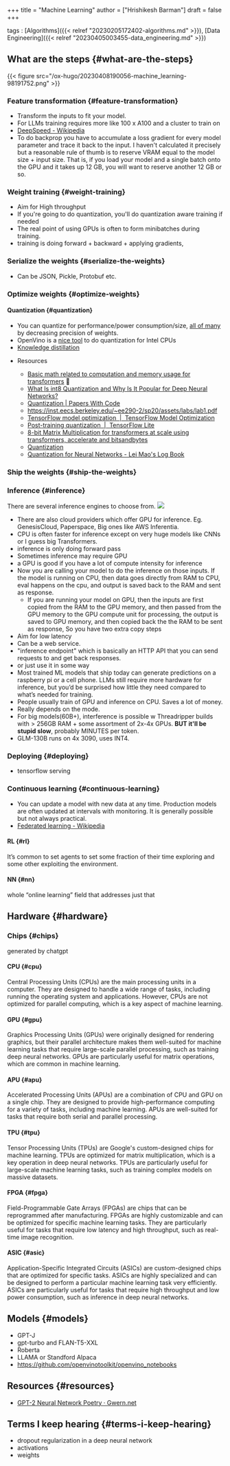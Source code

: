 +++
title = "Machine Learning"
author = ["Hrishikesh Barman"]
draft = false
+++

tags
: [Algorithms]({{< relref "20230205172402-algorithms.md" >}}), [Data Engineering]({{< relref "20230405003455-data_engineering.md" >}})


## What are the steps {#what-are-the-steps}

{{< figure src="/ox-hugo/20230408190056-machine_learning-98191752.png" >}}


### Feature transformation {#feature-transformation}

-   Transform the inputs to fit your model.
-   For LLMs training requires more like 100 x A100 and a cluster to train on
-   [DeepSpeed - Wikipedia](https://en.wikipedia.org/wiki/DeepSpeed)
-   To do backprop you have to accumulate a loss gradient for every model parameter and trace it back to the input. I haven't calculated it precisely but a reasonable rule of thumb is to reserve VRAM equal to the model size + input size. That is, if you load your model and a single batch onto the GPU and it takes up 12 GB, you will want to reserve another 12 GB or so.


### Weight training {#weight-training}

-   Aim for High throughput
-   If you're going to do quantization, you'll do quantization aware training if needed
-   The real point of using GPUs is often to form minibatches during training.
-   training is doing forward + backward + applying gradients,


### Serialize the weights {#serialize-the-weights}

-   Can be JSON, Pickle, Protobuf etc.


### Optimize weights {#optimize-weights}


#### Quantization {#quantization}

-   You can quantize for performance/power consumption/size, [all of many](https://pytorch.org/blog/quantization-in-practice/) by decreasing precision of weights.
-   OpenVino is a [nice tool](https://docs.openvino.ai/latest/home.html) to do quantization for Intel CPUs
-   [Knowledge distillation](https://en.wikipedia.org/wiki/Knowledge_distillation)

<!--list-separator-->

-  Resources

    -   [Basic math related to computation and memory usage for transformers](https://news.ycombinator.com/item?id=35631546)  🌟
    -   [What Is int8 Quantization and Why Is It Popular for Deep Neural Networks?](https://www.mathworks.com/company/newsletters/articles/what-is-int8-quantization-and-why-is-it-popular-for-deep-neural-networks.html)
    -   [Quantization | Papers With Code](https://paperswithcode.com/paper/quantization-and-training-of-neural-networks)
    -   <https://inst.eecs.berkeley.edu/~ee290-2/sp20/assets/labs/lab1.pdf>
    -   [TensorFlow model optimization  |  TensorFlow Model Optimization](https://www.tensorflow.org/model_optimization/guide)
    -   [Post-training quantization  |  TensorFlow Lite](https://www.tensorflow.org/lite/performance/post_training_quantization)
    -   [8-bit Matrix Multiplication for transformers at scale using transformers, accelerate and bitsandbytes](https://huggingface.co/blog/hf-bitsandbytes-integration)
    -   [Quantization](https://huggingface.co/docs/optimum/concept_guides/quantization)
    -   [Quantization for Neural Networks - Lei Mao's Log Book](https://leimao.github.io/article/Neural-Networks-Quantization/)


### Ship the weights {#ship-the-weights}


### Inference {#inference}

There are several inference engines to choose from.
![](/ox-hugo/20230408190056-machine_learning-1005953129.png)

-   There are also cloud providers which offer GPU for inference. Eg. GenesisCloud, Paperspace, Big ones like AWS Inferentia.
-   CPU is often faster for inference except on very huge models like CNNs or I guess big Transformers.
-   inference is only doing forward pass
-   Sometimes inference may require GPU
-   a GPU is good if you have a lot of compute intensity  for inference
-   Now you are calling your model to do the inference on those inputs. If the model is running on CPU, then data goes directly from RAM to CPU, eval happens on the cpu, and output is saved back to the RAM and sent as response.
    -   If you are running your model on GPU, then the inputs are first copied from the RAM to the GPU memory, and then passed from the GPU memory to the GPU compute unit for processing, the output is saved to GPU memory, and then copied back the the RAM to be sent as response, So you have two extra copy steps
-   Aim for low latency
-   Can be a web service.
-   "inference endpoint" which is basically an HTTP API that you can send requests to and get back responses.
-   or just use it in some way
-   Most trained ML models that ship today can generate predictions on a raspberry pi or a cell phone. LLMs still require more hardware for inference, but you’d be surprised how little they need compared to what’s needed for training.
-   People usually train of GPU and inference on CPU. Saves a lot of money.
-   Really depends on the mode.
-   For big models(60B+), interference is possible w Threadripper builds with &gt; 256GB RAM + some assortment of 2x-4x GPUs. **BUT it'll be stupid slow**, probably MINUTES per token.
-   GLM-130B runs on 4x 3090, uses INT4.


### Deploying {#deploying}

-   tensorflow serving


### Continuous learning {#continuous-learning}

-   You can update a model with new data at any time. Production models are often updated at intervals with monitoring. It is generally possible but not always practical.
-   [Federated learning - Wikipedia](https://en.m.wikipedia.org/wiki/Federated_learning)


#### RL {#rl}

It’s common to set agents to set some fraction of their time exploring and some other exploiting the environment.


#### NN {#nn}

whole “online learning” field that addresses just that


## Hardware {#hardware}


### Chips {#chips}

generated by chatgpt


#### CPU {#cpu}

Central Processing Units (CPUs) are the main processing units in a computer. They are designed to handle a wide range of tasks, including running the operating system and applications. However, CPUs are not optimized for parallel computing, which is a key aspect of machine learning.


#### GPU {#gpu}

Graphics Processing Units (GPUs) were originally designed for rendering graphics, but their parallel architecture makes them well-suited for machine learning tasks that require large-scale parallel processing, such as training deep neural networks. GPUs are particularly useful for matrix operations, which are common in machine learning.


#### APU {#apu}

Accelerated Processing Units (APUs) are a combination of CPU and GPU on a single chip. They are designed to provide high-performance computing for a variety of tasks, including machine learning. APUs are well-suited for tasks that require both serial and parallel processing.


#### TPU {#tpu}

Tensor Processing Units (TPUs) are Google's custom-designed chips for machine learning. TPUs are optimized for matrix multiplication, which is a key operation in deep neural networks. TPUs are particularly useful for large-scale machine learning tasks, such as training complex models on massive datasets.


#### FPGA {#fpga}

Field-Programmable Gate Arrays (FPGAs) are chips that can be reprogrammed after manufacturing. FPGAs are highly customizable and can be optimized for specific machine learning tasks. They are particularly useful for tasks that require low latency and high throughput, such as real-time image recognition.


#### ASIC {#asic}

Application-Specific Integrated Circuits (ASICs) are custom-designed chips that are optimized for specific tasks. ASICs are highly specialized and can be designed to perform a particular machine learning task very efficiently. ASICs are particularly useful for tasks that require high throughput and low power consumption, such as inference in deep neural networks.


## Models {#models}

-   GPT-J
-   gpt-turbo and FLAN-T5-XXL
-   Roberta
-   LLAMA or Standford Alpaca
-   <https://github.com/openvinotoolkit/openvino_notebooks>


## Resources {#resources}

-   [GPT-2 Neural Network Poetry · Gwern.net](https://gwern.net/gpt-2#fn3)


## Terms I keep hearing {#terms-i-keep-hearing}

-   dropout regularization in a deep neural network
-   activations
-   weights
